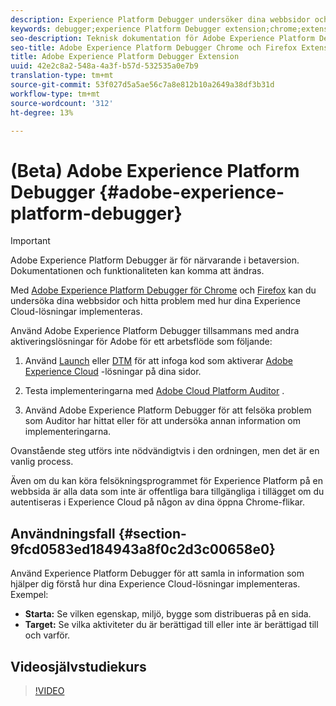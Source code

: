 ```yaml
---
description: Experience Platform Debugger undersöker dina webbsidor och hjälper dig att hitta problem med hur dina Experience Cloud-lösningar implementeras
keywords: debugger;experience Platform Debugger extension;chrome;extension
seo-description: Teknisk dokumentation för Adobe Experience Platform Debugger Chrome och Firefox Extension - Granska dina webbsidor och förstå problem med Experience Cloud-lösningar
seo-title: Adobe Experience Platform Debugger Chrome och Firefox Extension
title: Adobe Experience Platform Debugger Extension
uuid: 42e2c8a2-548a-4a3f-b57d-532535a0e7b9
translation-type: tm+mt
source-git-commit: 53f027d5a5ae56c7a8e812b10a2649a38df3b31d
workflow-type: tm+mt
source-wordcount: '312'
ht-degree: 13%

---
```



# (Beta) Adobe Experience Platform Debugger {#adobe-experience-platform-debugger}

>[!IMPORTANT]
>
>Adobe Experience Platform Debugger är för närvarande i betaversion. Dokumentationen och funktionaliteten kan komma att ändras.

Med [Adobe Experience Platform Debugger för Chrome](https://chrome.google.com/webstore/detail/adobe-experience-cloud-de/ocdmogmohccmeicdhlhhgepeaijenapj) och [Firefox](https://addons.mozilla.org/en-US/firefox/addon/adobe-experience-platform-dbg/) kan du undersöka dina webbsidor och hitta problem med hur dina Experience Cloud-lösningar implementeras.

Använd Adobe Experience Platform Debugger tillsammans med andra aktiveringslösningar för Adobe för ett arbetsflöde som följande:

1. Använd [Launch](https://docs.adobe.com/content/help/en/launch/using/overview.html) eller [DTM](https://docs.adobe.com/content/help/sv-SE/dtm/using/dtm-home.html) för att infoga kod som aktiverar [Adobe Experience Cloud](https://docs.adobe.com/content/help/sv-SE/core-services/interface/experience-cloud.html) -lösningar på dina sidor.

1. Testa implementeringarna med [Adobe Cloud Platform Auditor](https://experiencecloud.adobe.com/resources/help/en_US/auditor/) .
1. Använd Adobe Experience Platform Debugger för att felsöka problem som Auditor har hittat eller för att undersöka annan information om implementeringarna.

Ovanstående steg utförs inte nödvändigtvis i den ordningen, men det är en vanlig process.

Även om du kan köra felsökningsprogrammet för Experience Platform på en webbsida är alla data som inte är offentliga bara tillgängliga i tillägget om du autentiseras i Experience Cloud på någon av dina öppna Chrome-flikar.

## Användningsfall {#section-9fcd0583ed184943a8f0c2d3c00658e0}

Använd Experience Platform Debugger för att samla in information som hjälper dig förstå hur dina Experience Cloud-lösningar implementeras. Exempel:

* **Starta:** Se vilken egenskap, miljö, bygge som distribueras på en sida.
* **Target:** Se vilka aktiviteter du är berättigad till eller inte är berättigad till och varför.

## Videosjälvstudiekurs

>[!VIDEO](https://video.tv.adobe.com/v/32156?quality=12&learn=on)